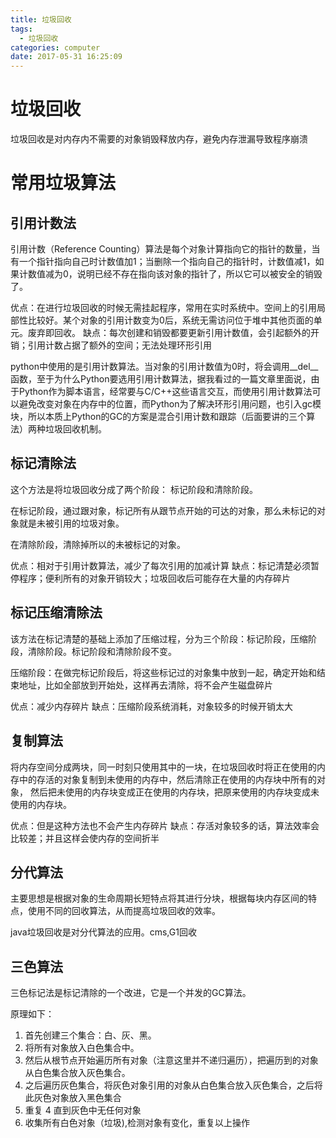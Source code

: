 ```yaml
---
title: 垃圾回收
tags:
  - 垃圾回收
categories: computer
date: 2017-05-31 16:25:09
---
```


# 垃圾回收
垃圾回收是对内存内不需要的对象销毁释放内存，避免内存泄漏导致程序崩溃

# 常用垃圾算法
## 引用计数法
引用计数（Reference Counting）算法是每个对象计算指向它的指针的数量，当有一个指针指向自己时计数值加1；当删除一个指向自己的指针时，计数值减1，如果计数值减为0，说明已经不存在指向该对象的指针了，所以它可以被安全的销毁了。

优点：在进行垃圾回收的时候无需挂起程序，常用在实时系统中。空间上的引用局部性比较好。某个对象的引用计数变为0后，系统无需访问位于堆中其他页面的单元。废弃即回收。
缺点：每次创建和销毁都要更新引用计数值，会引起额外的开销；引用计数占据了额外的空间；无法处理环形引用

python中使用的是引用计数算法。当对象的引用计数值为0时，将会调用__del__函数，至于为什么Python要选用引用计数算法，据我看过的一篇文章里面说，由于Python作为脚本语言，经常要与C/C++这些语言交互，而使用引用计数算法可以避免改变对象在内存中的位置，而Python为了解决环形引用问题，也引入gc模块，所以本质上Python的GC的方案是混合引用计数和跟踪（后面要讲的三个算法）两种垃圾回收机制。
## 标记清除法
这个方法是将垃圾回收分成了两个阶段：
标记阶段和清除阶段。

在标记阶段，通过跟对象，标记所有从跟节点开始的可达的对象，那么未标记的对象就是未被引用的垃圾对象。

在清除阶段，清除掉所以的未被标记的对象。

优点：相对于引用计数算法，减少了每次引用的加减计算
缺点：标记清楚必须暂停程序；便利所有的对象开销较大；垃圾回收后可能存在大量的内存碎片

## 标记压缩清除法
该方法在标记清楚的基础上添加了压缩过程，分为三个阶段：标记阶段，压缩阶段，清除阶段。标记阶段和清除阶段不变。

压缩阶段：在做完标记阶段后，将这些标记过的对象集中放到一起，确定开始和结束地址，比如全部放到开始处，这样再去清除，将不会产生磁盘碎片


优点：减少内存碎片
缺点：压缩阶段系统消耗，对象较多的时候开销太大

## 复制算法
将内存空间分成两块，同一时刻只使用其中的一块，在垃圾回收时将正在使用的内存中的存活的对象复制到未使用的内存中，然后清除正在使用的内存块中所有的对象，
然后把未使用的内存块变成正在使用的内存块，把原来使用的内存块变成未使用的内存块。

优点：但是这种方法也不会产生内存碎片
缺点：存活对象较多的话，算法效率会比较差；并且这样会使内存的空间折半

## 分代算法
主要思想是根据对象的生命周期长短特点将其进行分块，根据每块内存区间的特点，使用不同的回收算法，从而提高垃圾回收的效率。

java垃圾回收是对分代算法的应用。cms,G1回收
## 三色算法
三色标记法是标记清除的一个改进，它是一个并发的GC算法。

原理如下：

1. 首先创建三个集合：白、灰、黑。
2. 将所有对象放入白色集合中。
3. 然后从根节点开始遍历所有对象（注意这里并不递归遍历），把遍历到的对象从白色集合放入灰色集合。
4. 之后遍历灰色集合，将灰色对象引用的对象从白色集合放入灰色集合，之后将此灰色对象放入黑色集合
5. 重复 4 直到灰色中无任何对象
6. 收集所有白色对象（垃圾),检测对象有变化，重复以上操作